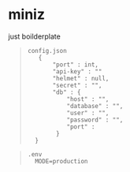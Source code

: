# miniz
just boilderplate

>```
>config.json
>    {
>        "port" : int,
>        "api-key" : ""
>        "helmet" : null,
>        "secret" : "",
>        "db" : {
>            "host" : "",
>            "database" : "",
>            "user" : "",
>            "password" : "",
>            "port" : 
>         }
>   }
>```

>```
>.env
>   MODE=production
>```
